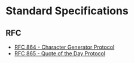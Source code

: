 # Standard Specifications

## RFC

- [RFC 864 - Character Generator Protocol](./rfc-864)
- [RFC 865 - Quote of the Day Protocol](./rfc-865)
